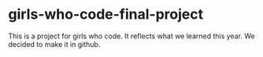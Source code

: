 # girls-who-code-final-project

This is a project for girls who code. It reflects what we learned this year. We decided to make it in github.
